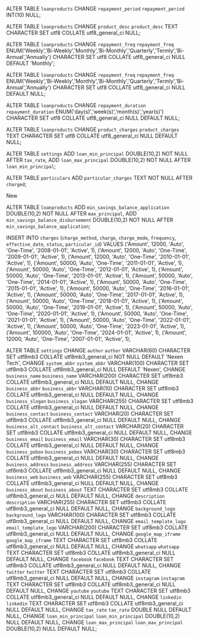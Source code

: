 ALTER TABLE `loanproducts` CHANGE `repayment_period` `repayment_period` INT(10) NULL;

ALTER TABLE `loanproducts` CHANGE `product_desc` `product_desc` TEXT CHARACTER SET utf8 COLLATE utf8_general_ci NULL;

ALTER TABLE `loanproducts` CHANGE `repayment_freq` `repayment_freq` ENUM('Weekly','Bi-Weekly','Monthly','Bi-Monthly','Quarterly','Termly','Bi-Annual','Annually') CHARACTER SET utf8 COLLATE utf8_general_ci NULL DEFAULT 'Monthly';

ALTER TABLE `loanproducts` CHANGE `repayment_freq` `repayment_freq` ENUM('Weekly','Bi-Weekly','Monthly','Bi-Monthly','Quarterly','Termly','Bi-Annual','Annually') CHARACTER SET utf8 COLLATE utf8_general_ci NULL DEFAULT NULL;

ALTER TABLE `loanproducts` CHANGE `repayment_duration` `repayment_duration` ENUM('day(s)','week(s)','month(s)','year(s)') CHARACTER SET utf8 COLLATE utf8_general_ci NULL DEFAULT NULL;


ALTER TABLE `loanproducts` CHANGE `product_charges` `product_charges` TEXT CHARACTER SET utf8 COLLATE utf8_general_ci NULL DEFAULT NULL;


ALTER TABLE `settings` ADD `loan_min_principal` DOUBLE(10,2) NOT NULL AFTER `tax_rate`, ADD `loan_max_principal` DOUBLE(10,2) NOT NULL AFTER `loan_min_principal`;


ALTER TABLE `particulars` ADD `particular_charges` TEXT NOT NULL AFTER `charged`;

New

ALTER TABLE `loanproducts` ADD `min_savings_balance_application` DOUBLE(10,2) NOT NULL AFTER `max_principal`, ADD `min_savings_balance_disbursement` DOUBLE(10,2) NOT NULL AFTER `min_savings_balance_application`;


INSERT INTO `charges` (`charge_method`, `charge`, `charge_mode`, `frequency`, `effective_date`, `status`, `particular_id`) VALUES
('Amount', 12000, 'Auto', 'One-Time', '2008-01-01', 'Active', 1),
('Amount', 12000, 'Auto', 'One-Time', '2009-01-01', 'Active', 1),
('Amount', 12000, 'Auto', 'One-Time', '2010-01-01', 'Active', 1),
('Amount', 50000, 'Auto', 'One-Time', '2011-01-01', 'Active', 1),
('Amount', 50000, 'Auto', 'One-Time', '2012-01-01', 'Active', 1),
('Amount', 50000, 'Auto', 'One-Time', '2013-01-01', 'Active', 1),
('Amount', 50000, 'Auto', 'One-Time', '2014-01-01', 'Active', 1),
('Amount', 50000, 'Auto', 'One-Time', '2015-01-01', 'Active', 1),
('Amount', 50000, 'Auto', 'One-Time', '2016-01-01', 'Active', 1),
('Amount', 50000, 'Auto', 'One-Time', '2017-01-01', 'Active', 1),
('Amount', 50000, 'Auto', 'One-Time', '2018-01-01', 'Active', 1),
('Amount', 50000, 'Auto', 'One-Time', '2019-01-01', 'Active', 1),
('Amount', 50000, 'Auto', 'One-Time', '2020-01-01', 'Active', 1),
('Amount', 50000, 'Auto', 'One-Time', '2021-01-01', 'Active', 1),
('Amount', 50000, 'Auto', 'One-Time', '2022-01-01', 'Active', 1),
('Amount', 50000, 'Auto', 'One-Time', '2023-01-01', 'Active', 1),
('Amount', 100000, 'Auto', 'One-Time', '2024-01-01', 'Active', 1),
('Amount', 12000, 'Auto', 'One-Time', '2007-01-01', 'Active', 1);




ALTER TABLE `settings` CHANGE `author` `author` VARCHAR(60) CHARACTER SET utf8mb3 COLLATE utf8mb3_general_ci NOT NULL DEFAULT 'Nexen Tech', CHANGE `system_abbr` `system_abbr` VARCHAR(100) CHARACTER SET utf8mb3 COLLATE utf8mb3_general_ci NULL DEFAULT 'Nexen', CHANGE `business_name` `business_name` VARCHAR(200) CHARACTER SET utf8mb3 COLLATE utf8mb3_general_ci NULL DEFAULT NULL, CHANGE `business_abbr` `business_abbr` VARCHAR(10) CHARACTER SET utf8mb3 COLLATE utf8mb3_general_ci NULL DEFAULT NULL, CHANGE `business_slogan` `business_slogan` VARCHAR(255) CHARACTER SET utf8mb3 COLLATE utf8mb3_general_ci NULL DEFAULT NULL, CHANGE `business_contact` `business_contact` VARCHAR(20) CHARACTER SET utf8mb3 COLLATE utf8mb3_general_ci NULL DEFAULT NULL, CHANGE `business_alt_contact` `business_alt_contact` VARCHAR(20) CHARACTER SET utf8mb3 COLLATE utf8mb3_general_ci NULL DEFAULT NULL, CHANGE `business_email` `business_email` VARCHAR(30) CHARACTER SET utf8mb3 COLLATE utf8mb3_general_ci NULL DEFAULT NULL, CHANGE `business_pobox` `business_pobox` VARCHAR(30) CHARACTER SET utf8mb3 COLLATE utf8mb3_general_ci NULL DEFAULT NULL, CHANGE `business_address` `business_address` VARCHAR(255) CHARACTER SET utf8mb3 COLLATE utf8mb3_general_ci NULL DEFAULT NULL, CHANGE `business_web` `business_web` VARCHAR(255) CHARACTER SET utf8mb3 COLLATE utf8mb3_general_ci NULL DEFAULT NULL, CHANGE `business_about` `business_about` TEXT CHARACTER SET utf8mb3 COLLATE utf8mb3_general_ci NULL DEFAULT NULL, CHANGE `description` `description` VARCHAR(255) CHARACTER SET utf8mb3 COLLATE utf8mb3_general_ci NULL DEFAULT NULL, CHANGE `background_logo` `background_logo` VARCHAR(100) CHARACTER SET utf8mb3 COLLATE utf8mb3_general_ci NULL DEFAULT NULL, CHANGE `email_template_logo` `email_template_logo` VARCHAR(200) CHARACTER SET utf8mb3 COLLATE utf8mb3_general_ci NULL DEFAULT NULL, CHANGE `google_map_iframe` `google_map_iframe` TEXT CHARACTER SET utf8mb3 COLLATE utf8mb3_general_ci NULL DEFAULT NULL, CHANGE `whatsapp` `whatsapp` TEXT CHARACTER SET utf8mb3 COLLATE utf8mb3_general_ci NULL DEFAULT NULL, CHANGE `facebook` `facebook` TEXT CHARACTER SET utf8mb3 COLLATE utf8mb3_general_ci NULL DEFAULT NULL, CHANGE `twitter` `twitter` TEXT CHARACTER SET utf8mb3 COLLATE utf8mb3_general_ci NULL DEFAULT NULL, CHANGE `instagram` `instagram` TEXT CHARACTER SET utf8mb3 COLLATE utf8mb3_general_ci NULL DEFAULT NULL, CHANGE `youtube` `youtube` TEXT CHARACTER SET utf8mb3 COLLATE utf8mb3_general_ci NULL DEFAULT NULL, CHANGE `linkedin` `linkedin` TEXT CHARACTER SET utf8mb3 COLLATE utf8mb3_general_ci NULL DEFAULT NULL, CHANGE `tax_rate` `tax_rate` DOUBLE NULL DEFAULT NULL, CHANGE `loan_min_principal` `loan_min_principal` DOUBLE(10,2) NULL DEFAULT NULL, CHANGE `loan_max_principal` `loan_max_principal` DOUBLE(10,2) NULL DEFAULT NULL;
